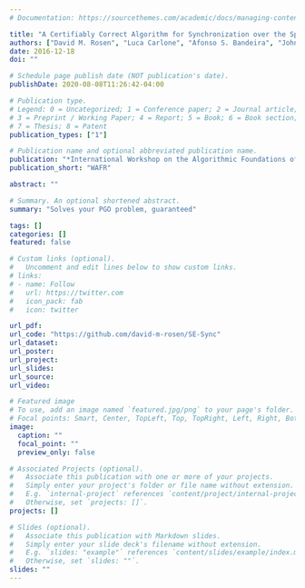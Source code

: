 ```yaml
---
# Documentation: https://sourcethemes.com/academic/docs/managing-content/

title: "A Certifiably Correct Algorithm for Synchronization over the Special Euclidean Group"
authors: ["David M. Rosen", "Luca Carlone", "Afonso S. Bandeira", "John J. Leonard"]
date: 2016-12-18
doi: ""

# Schedule page publish date (NOT publication's date).
publishDate: 2020-08-08T11:26:42-04:00

# Publication type.
# Legend: 0 = Uncategorized; 1 = Conference paper; 2 = Journal article;
# 3 = Preprint / Working Paper; 4 = Report; 5 = Book; 6 = Book section;
# 7 = Thesis; 8 = Patent
publication_types: ["1"]

# Publication name and optional abbreviated publication name.
publication: "*International Workshop on the Algorithmic Foundations of Robotics*"
publication_short: "WAFR"

abstract: ""

# Summary. An optional shortened abstract.
summary: "Solves your PGO problem, guaranteed"

tags: []
categories: []
featured: false

# Custom links (optional).
#   Uncomment and edit lines below to show custom links.
# links:
# - name: Follow
#   url: https://twitter.com
#   icon_pack: fab
#   icon: twitter

url_pdf:
url_code: "https://github.com/david-m-rosen/SE-Sync"
url_dataset:
url_poster:
url_project:
url_slides:
url_source:
url_video:

# Featured image
# To use, add an image named `featured.jpg/png` to your page's folder. 
# Focal points: Smart, Center, TopLeft, Top, TopRight, Left, Right, BottomLeft, Bottom, BottomRight.
image:
  caption: ""
  focal_point: ""
  preview_only: false

# Associated Projects (optional).
#   Associate this publication with one or more of your projects.
#   Simply enter your project's folder or file name without extension.
#   E.g. `internal-project` references `content/project/internal-project/index.md`.
#   Otherwise, set `projects: []`.
projects: []

# Slides (optional).
#   Associate this publication with Markdown slides.
#   Simply enter your slide deck's filename without extension.
#   E.g. `slides: "example"` references `content/slides/example/index.md`.
#   Otherwise, set `slides: ""`.
slides: ""
---
```

